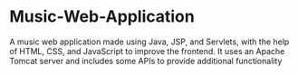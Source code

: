 # Music-Web-Application
A music web application made using Java, JSP, and Servlets, with the help of HTML, CSS, and JavaScript to improve the frontend. It uses an Apache Tomcat server and includes some APIs to provide additional functionality
